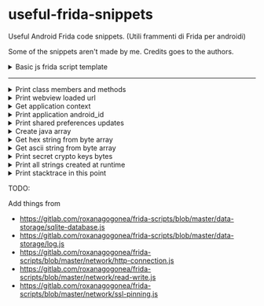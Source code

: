 # useful-frida-snippets
Useful Android Frida code snippets. (Utili frammenti di Frida per androidi)

Some of the snippets aren't made by me. Credits goes to the authors.

<details>
<summary>Basic js frida script template</summary>

~~~js
Java.perform(function() {

	// code goes here

    console.log("Done.");
});

~~~

</details>

---

<details>
<summary>Print class members and methods</summary>

~~~js
console.log('Loaded class members and methods', Object.getOwnPropertyNames(Java.use('com.example.SomeClass').__proto__).join('\n\t'));
~~~

</details>

<details>
<summary>Print webview loaded url</summary>

~~~js
Java.use("android.webkit.WebView").loadUrl.overload("java.lang.String").implementation = function (s) {
    console.log('webview loaded url = ', s.toString());
    this.loadUrl.overload("java.lang.String").call(this, s);
};
~~~

</details>


<details>
<summary>Get application context</summary>

~~~js
function getApplicationContext() {
  return Java.use('android.app.ActivityThread').currentApplication().getApplicationContext().getContentResolver();
}
~~~

</details>

<details>
<summary>Print application android_id</summary>

~~~js
function logAndroidId() {
  console.log('android_id = ', Java.use('android.provider.Settings$Secure').getString(Java.use('android.app.ActivityThread').currentApplication().getApplicationContext().getContentResolver(), 'android_id'));
}
~~~

</details>

<details>
<summary>Print shared preferences updates</summary>

~~~js
var shared_pref_class = Java.use('android.app.SharedPreferencesImpl$EditorImpl');

shared_pref_class.putString.overload('java.lang.String', 'java.lang.String').implementation = function(k, v) {
    console.log('Shared preference updated: ', k, '=', v);
    return this.putString(k, v);
}

shared_pref_class.putInt.overload('java.lang.String', 'int').implementation = function(k, v) {
    console.log('Shared preference updated: ', k, '=', v);
    return this.putInt(k, v);
}


shared_pref_class.putFloat.overload('java.lang.String', 'float').implementation = function(k, v) {
    console.log('Shared preference updated: ', k, '=', v);
    return this.putFloat(k, v);
}

shared_pref_class.putBoolean.overload('java.lang.String', 'boolean').implementation = function(k, v) {
    console.log('Shared preference updated: ', k, '=', v);
    return this.putBoolean(k, v);
}

shared_pref_class.putLong.overload('java.lang.String', 'long').implementation = function(k, v) {
    console.log('Shared preference updated: ', k, '=', v);
    return this.putLong(k, v);
}

shared_pref_class.putStringSet.overload('java.lang.String', java.util.Set).implementation = function(k, v) {
    console.log('Shared preference updated: ', k, '=', v);
    return this.putStringSet(k, v);
}
~~~



</details>

<details>
<summary>Create java array</summary>

~~~js
var byteArr1 = Java.array('byte', [ 13, 37, 42 ]);
~~~

</details>

<details>
<summary>Get hex string from byte array</summary>

~~~js
function byteArrayToHexString(array, size) {
    if (array == null) return 'null';

    var result = [];
    for (var i = 0; i < size; ++i) {
        result.push(('0' + (array[i] & 0xFF).toString(16)).slice(-2));
    }
    return result.join('');
}

byteArrayToHexString(byteArr1, byteArr1.length);
~~~

</details>

<details>
<summary>Get ascii string from byte array</summary>

~~~js
function byteArrayToAscii(array, size) {
		if (array == null) return 'null';

	    var result = [];
	    for (var i = 0; i < size; ++i) {
	        result.push(String.fromCharCode(
	            parseInt(
	                ('0' + (array[i] & 0xFF).toString(16)).slice(-2),
	                16
	            )
	        ));
	    }
	    return result.join('');
	}
    
byteArrayToAscii(byteArr1, byteArr1.length);
~~~

</details>

<details>
<summary>Print secret crypto keys bytes</summary>

~~~js
function byteArrayToHexString(array, size) {
    if (array == null) return 'null';

    var result = [];
    for (var i = 0; i < size; ++i) {
        result.push(('0' + (array[i] & 0xFF).toString(16)).slice(-2));
    }
    return result.join('');
}

var SecretKeySpec_class = Java.use('javax.crypto.spec.SecretKeySpec');

SecretKeySpec_class.$init.overload('[B', 'java.lang.String').implementation = function(p0, p1) {
    console.log('SecretKeySpec =', byteArrayToHexString(p0, p0.length), 'algo =', p1);
    return this.$init(p0, p1);
};

SecretKeySpec_class.$init.overload('[B', 'int', 'int', 'java.lang.String').implementation = function(p0, p1, p2, p3) {
    console.log('SecretKeySpec =', byteArrayToHexString(p0, p0.length), 'offset =', p1, 'size =', p2, 'algo =', p4);
    return this.$init(p0, p1, p2, p3);
};
~~~

</details>

<details>
<summary>Print all strings created at runtime</summary>

~~~js
['java.lang.StringBuilder', 'java.lang.StringBuffer'].forEach(function(clazz, i) {
  var func = 'toString';
  Java.use(clazz)[func].implementation = function() {
    var ret = this[func]();
    console.log('String created: ' + ret);
    return ret;
  }   
}); 
~~~

</details>

<details>
<summary>Print stacktrace in this point</summary>

~~~js
Java.perform(function() {
    var jAndroidLog = Java.use("android.util.Log"), jException = Java.use("java.lang.Exception");
    console.log(jAndroidLog.getStackTraceString( jException.$new()));
}); 
~~~

</details>


TODO:

Add things from 

* https://gitlab.com/roxanagogonea/frida-scripts/blob/master/data-storage/sqlite-database.js
* https://gitlab.com/roxanagogonea/frida-scripts/blob/master/data-storage/log.js
* https://gitlab.com/roxanagogonea/frida-scripts/blob/master/network/http-connection.js
* https://gitlab.com/roxanagogonea/frida-scripts/blob/master/network/read-write.js
* https://gitlab.com/roxanagogonea/frida-scripts/blob/master/network/ssl-pinning.js
